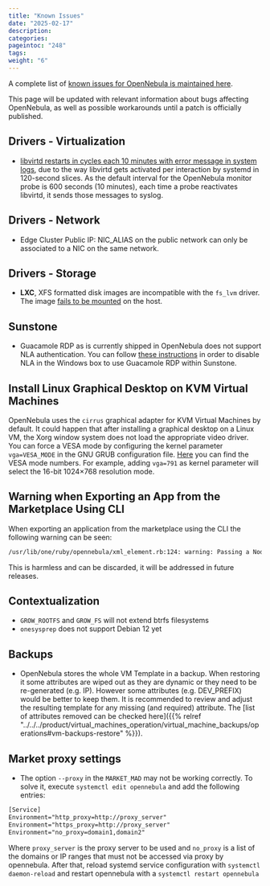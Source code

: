```yaml
---
title: "Known Issues"
date: "2025-02-17"
description:
categories:
pageintoc: "248"
tags:
weight: "6"
---
```


<a id="known-issues"></a>

<!--# Known Issues -->

A complete list of [known issues for OpenNebula is maintained here](https://github.com/OpenNebula/one/issues?q=is%3Aopen+is%3Aissue+label%3A%22Type%3A+Bug%22+label%3A%22Status%3A+Accepted%22).

This page will be updated with relevant information about bugs affecting OpenNebula, as well as possible workarounds until a patch is officially published.

## Drivers - Virtualization

- [libvirtd restarts in cycles each 10 minutes with error message in system logs](https://github.com/OpenNebula/one/issues/6463), due to the way libvirtd gets activated per interaction by systemd in 120-second slices. As the default interval for the OpenNebula monitor probe is 600 seconds (10 minutes), each time a probe reactivates libvirtd, it sends those messages to syslog.

## Drivers - Network

- Edge Cluster Public IP: NIC_ALIAS on the public network can only be associated to a NIC on the same network.

## Drivers - Storage

- **LXC**, XFS formatted disk images are incompatible with the `fs_lvm` driver. The image [fails to be mounted](https://github.com/OpenNebula/one/issues/5802) on the host.

## Sunstone

- Guacamole RDP as is currently shipped in OpenNebula does not support NLA authentication. You can follow [these instructions](https://www.parallels.com/blogs/ras/disabling-network-level-authentication/) in order to disable NLA in the Windows box to use Guacamole RDP within Sunstone.

## Install Linux Graphical Desktop on KVM Virtual Machines

OpenNebula uses the `cirrus` graphical adapter for KVM Virtual Machines by default. It could happen that after installing a graphical desktop on a Linux VM, the Xorg window system does not load the appropriate video driver. You can force a VESA mode by configuring the kernel parameter `vga=VESA_MODE` in the GNU GRUB configuration file. [Here](https://en.wikipedia.org/wiki/VESA_BIOS_Extensions#Linux_video_mode_numbers/) you can find the VESA mode numbers. For example, adding `vga=791` as kernel parameter will select the 16-bit 1024×768 resolution mode.

## Warning when Exporting an App from the Marketplace Using CLI

When exporting an application from the marketplace using the CLI the following warning can be seen:

```default
/usr/lib/one/ruby/opennebula/xml_element.rb:124: warning: Passing a Node as the second parameter to Node.new is deprecated. Please pass a Document instead, or prefer an alternative constructor like Node#add_child. This will become an error in a future release of Nokogiri.
```

This is harmless and can be discarded, it will be addressed in future releases.

## Contextualization

- `GROW_ROOTFS` and `GROW_FS` will not extend btrfs filesystems
- `onesysprep` does not support Debian 12 yet

## Backups

- OpenNebula stores the whole VM Template in a backup. When restoring it some attributes are wiped out as they are dynamic or they need to be re-generated (e.g. IP). However some attributes (e.g. DEV_PREFIX) would be better to keep them. It is recommended to review and adjust the resulting template for any missing (and required) attribute. The [list of attributes removed can be checked here]({{% relref "../../../product/virtual_machines_operation/virtual_machine_backups/operations#vm-backups-restore" %}}).

## Market proxy settings

- The option `--proxy` in the `MARKET_MAD` may not be working correctly. To solve it, execute `systemctl edit opennebula` and add the following entries:

```default
[Service]
Environment="http_proxy=http://proxy_server"
Environment="https_proxy=http://proxy_server"
Environment="no_proxy=domain1,domain2"
```

Where `proxy_server` is the proxy server to be used and `no_proxy` is a list of the domains or IP ranges that must not be accessed via proxy by opennebula. After that, reload systemd service configuration with `systemctl daemon-reload` and restart opennebula with a `systemctl restart opennebula`
